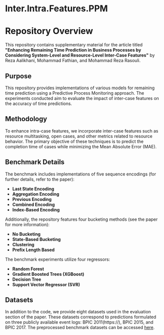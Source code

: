 # Inter.Intra.Features.PPM
# Repository Overview

This repository contains supplementary material for the article titled **"Enhancing Remaining Time Prediction in Business Processes by Considering System-Level and Resource-Level Inter-Case Features"** by Reza Aalikhani, Mohammad Fathian, and Mohammad Reza Rasouli.

## Purpose

This repository provides implementations of various models for remaining time prediction using a Predictive Process Monitoring approach. The experiments conducted aim to evaluate the impact of inter-case features on the accuracy of time predictions.

## Methodology

To enhance intra-case features, we incorporate inter-case features such as resource multitasking, open cases, and other metrics related to resource behavior. The primary objective of these techniques is to predict the completion time of cases while minimizing the Mean Absolute Error (MAE).

## Benchmark Details

The benchmark includes implementations of five sequence encodings (for further details, refer to the paper):

- **Last State Encoding**
- **Aggregation Encoding**
- **Previous Encoding**
- **Combined Encoding**
- **Index-Based Encoding**

Additionally, the repository features four bucketing methods (see the paper for more information):

- **No Bucketing**
- **State-Based Bucketing**
- **Clustering**
- **Prefix Length Based**

The benchmark experiments utilize four regressors:

- **Random Forest**
- **Gradient Boosted Trees (XGBoost)**
- **Decision Tree**
- **Support Vector Regressor (SVR)**
## Datasets
In addition to the code, we provide eight datasets used in the evaluation section of the paper. These datasets correspond to predictions formulated on three publicly available event logs: BPIC 2011(https://), BPIC 2015, and BPIC 2017. The preprocessed benchmark datasets can be accessed [here](https://drive.google.com/open?id=154hcH-HGThlcZJW5zBvCJMZvjOQDsnPR).
